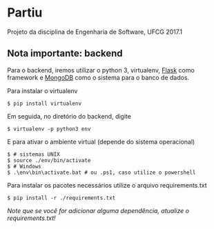 # Partiu

Projeto da disciplina de Engenharia de Software, UFCG 2017.1

## Nota importante: backend

Para o backend, iremos utilizar o python 3, virtualenv, [Flask](http://flask.pocoo.org/) como framework
e [MongoDB](https://www.mongodb.com/) como o sistema para o banco de dados.

Para instalar o virtualenv

```
$ pip install virtualenv
```

Em seguida, no diretório do backend, digite

```
$ virtualenv -p python3 env
```

E para ativar o ambiente virtual (depende do sistema operacional)

```
$ # sistemas UNIX
$ source ./env/bin/activate
$ # Windows
$ .\env\bin\activate.bat # ou .ps1, caso utilize o powershell
```

Para instalar os pacotes necessários utilize o arquivo requirements.txt

```
$ pip install -r ./requirements.txt
```

*Note que se você for adicionar alguma dependência, atualize o requirements.txt!*
